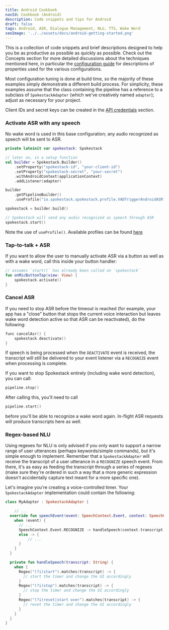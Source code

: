 ```yaml
---
title: Android Cookbook
navId: Cookbook (Android)
description: Code snippets and tips for Android
draft: false
tags: Android, ASR, Dialogue Management, NLU, TTS, Wake Word
seoImage: '../../assets/docs/android-getting-started.png'
---
```


This is a collection of code snippets and brief descriptions designed to help you be as productive as possible as quickly as possible. Check out the Concepts section for more detailed discussions about the techniques mentioned here, in particular the [configuration guide](/docs/concepts/pipeline-configuration) for descriptions of properties used for the various configurations.

Most configuration tuning is done at build time, so the majority of these examples simply demonstrate a different build process. For simplicity, these examples assume that the class containing the pipeline has a reference to a subclass of `SpokestackAdapter` (which we've creatively named `adapter`); adjust as necessary for your project.

Client IDs and secret keys can be created in the [API credentials](/account/settings#api) section.

### Activate ASR with any speech

No wake word is used in this base configuration; any audio recognized as speech will be sent to ASR.

```kotlin
private lateinit var spokestack: Spokestack

// later on, in a setup function
val builder = Spokestack.Builder()
    .setProperty("spokestack-id", "your-client-id")
    .setProperty("spokestack-secret", "your-secret")
    .withAndroidContext(applicationContext)
    .addListener(adapter)

builder
    .getPipelineBuilder()
    .useProfile("io.spokestack.spokestack.profile.VADTriggerAndroidASR")

spokestack = builder.build()

// Spokestack will send any audio recognized as speech through ASR
spokestack.start()
```

Note the use of `useProfile()`. Available profiles can be found [here](https://www.javadoc.io/static/io.spokestack/spokestack-android/%ANDROID_VERSION/io/spokestack/spokestack/profile/package-summary.html)

### Tap-to-talk + ASR

If you want to allow the user to manually activate ASR via a button as well as with a wake word, call this inside your button handler:

```kotlin
// assumes `start()` has already been called on `spokestack`
fun onMicButtonTap(view: View) {
    spokestack.activate()
}
```

### Cancel ASR

If you need to stop ASR before the timeout is reached (for example, your app has a "close" button that stops the current voice interaction but leaves wake word detection active so that ASR can be reactivated), do the following:

```kotlin
func cancelAsr() {
    spokestack.deactivate()
}
```

If speech is being processed when the `DEACTIVATE` event is received, the transcript will still be delivered to your event listener via a `RECOGNIZE` event when processing is complete.

If you want to stop Spokestack entirely (including wake word detection), you can call:

```kotlin
pipeline.stop()
```

After calling this, you'll need to call

```kotlin
pipeline.start()
```

before you'll be able to recognize a wake word again. In-flight ASR requests will produce transcripts here as well.

### Regex-based NLU

Using regexes for NLU is only advised if you only want to support a narrow range of user utterances (perhaps keywords/simple commands), but it's simple enough to implement. Remember that a `SpokestackAdapter` will receive the transcript of a user utterance in a `RECOGNIZE` speech event. From there, it's as easy as feeding the transcript through a series of regexes (make sure they're ordered in such a way that a more generic expression doesn't accidentally capture text meant for a more specific one).

Let's imagine you're creating a voice-controlled timer. Your `SpokestackAdapter` implementation could contain the following:

```kotlin
class MyAdapter : SpokestackAdapter {

    // ...
  override fun speechEvent(event: SpeechContext.Event, context: SpeechContext) {
    when (event) {
      // ...
      SpeechContext.Event.RECOGNIZE -> handleSpeech(context.transcript)
      else -> {
          // ...
      }
    }
  }

  private fun handleSpeech(transcript: String) {
    when {
      Regex("(?i)start").matches(transcript) -> {
        // start the timer and change the UI accordingly
      }
      Regex("(?i)stop").matches(transcript) -> {
        // stop the timer and change the UI accordingly
      }
      Regex("(?i)reset|start over").matches(transcript) -> {
        // reset the timer and change the UI accordingly
      }
    }
  }
}
```
